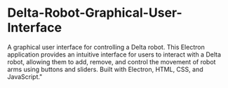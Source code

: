 # Delta-Robot-Graphical-User-Interface
A graphical user interface for controlling a Delta robot. This Electron application provides an intuitive interface for users to interact with a Delta robot, allowing them to add, remove, and control the movement of robot arms using buttons and sliders. Built with Electron, HTML, CSS, and JavaScript."
